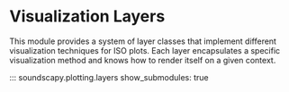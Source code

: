 # Visualization Layers

This module provides a system of layer classes that implement different visualization techniques for ISO plots. Each layer encapsulates a specific visualization method and knows how to render itself on a given context.

::: soundscapy.plotting.layers
show_submodules: true
